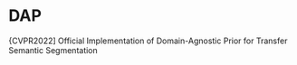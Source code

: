 # DAP
{CVPR2022] Official Implementation of Domain-Agnostic Prior for Transfer Semantic Segmentation
